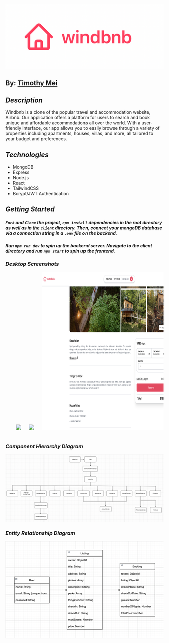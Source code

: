 ![Windbnb](/project_media/windbnb_logo.png)

## By: [Timothy Mei](https://www.linkedin.com/in/timothymei/)

## **_Description_**

Windbnb is a clone of the popular travel and accommodation website, Airbnb. Our application offers a platform for users to search and book unique and affordable accommodations all over the world. With a user-friendly interface, our app allows you to easily browse through a variety of properties including apartments, houses, villas, and more, all tailored to your budget and preferences.

## **_Technologies_**

- MongoDB
- Express
- Node.js
- React
- TailwindCSS
- Bcrypt/JWT Authentication

## **_Getting Started_**

##### `Fork` and `Clone` the project, `npm install` dependencies in the root directory as well as in the `client` directory. Then, connect your mongoDB database via a connection string in a `.env` file on the backend.

##### Run `npm run dev` to spin up the backend server. Navigate to the client directory and run `npm start` to spin up the frontend.

### **_Desktop Screenshots_**

<div align="center">
  <pre>
    <img src="/project_media/desktop_screenshots/home_ss.png" height="500" />&nbsp;&nbsp;&nbsp;<img src="/project_media/desktop_screenshots/listingDetails1_ss.png" height="500" />&nbsp;&nbsp;&nbsp;<img src="/project_media/desktop_screenshots/listingDetails2_ss.png" height="500" />&nbsp;&nbsp;&nbsp;<img src="/project_media/desktop_screenshots/login_ss.png" height="500" />&nbsp;&nbsp;&nbsp;<img src="/project_media/desktop_screenshots/signup_ss.png" height="500" />&nbsp;&nbsp;&nbsp;<img src="/project_media/desktop_screenshots/account_ss.png" height="500" />&nbsp;&nbsp;&nbsp;<img src="/project_media/desktop_screenshots/bookings_ss.png" height="500" />&nbsp;&nbsp;&nbsp;<img src="/project_media/desktop_screenshots/bookingDetails_ss.png" height="500" />&nbsp;&nbsp;&nbsp;<img src="/project_media/desktop_screenshots/listings_ss.png" height="500" />&nbsp;&nbsp;&nbsp;<img src="/project_media/desktop_screenshots/listingsForm1_ss.png" height="500" />&nbsp;&nbsp;&nbsp;<img src="/project_media/desktop_screenshots/listingsForm2_ss.png" height="500" />&nbsp;&nbsp;&nbsp;
  </pre>
</div>

### **_Component Hierarchy Diagram_**

![Component Hierarchy Diagram](/project_media/windbnb_component_heirarchy_diagram.png)

### **_Entity Relationship Diagram_**

![ERD](/project_media/windbnb_entity_relation_diagram.png)
